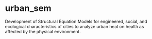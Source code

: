 # urban_sem
Development of Structural Equation Models for engineered, social, and ecological characteristics of cities to analyze urban heat on health as affected by the physical environment.
